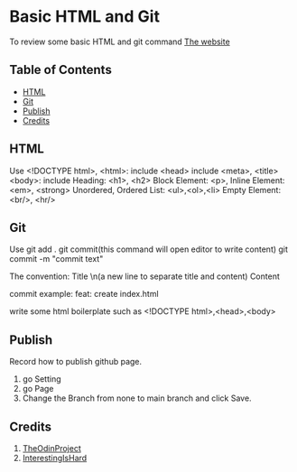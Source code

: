 # Basic HTML and Git

To review some basic HTML and git command 
[The website](https://pcreem.github.io/basicHtml/)

## Table of Contents
- [HTML](#HTML)
- [Git](#git)
- [Publish](#publish)
- [Credits](#credits)


## HTML
Use
&lt;!DOCTYPE html&gt;,
&lt;html&gt;: include &lt;head&gt; include &lt;meta&gt;, &lt;title&gt;
&lt;body&gt;: include 
Heading: &lt;h1&gt;, &lt;h2&gt; 
Block Element: &lt;p&gt;, 
Inline Element: &lt;em&gt;, &lt;strong&gt;
Unordered, Ordered List: &lt;ul&gt;,&lt;ol&gt;,&lt;li&gt;
Empty Element: &lt;br/&gt;, &lt;hr/&gt;

## Git
Use
git add .
git commit(this command will open editor to write content)
git commit -m "commit text"

The convention:
Title
\n(a new line to separate title and content)
Content

commit example:
feat: create index.html

write some html boilerplate such as &lt;!DOCTYPE html&gt;,&lt;head&gt;,&lt;body&gt;

## Publish
Record how to publish github page.
1. go Setting
2. go Page
3. Change the Branch from none to main branch and click Save.

## Credits
1. [TheOdinProject](https://www.theodinproject.com/lessons/foundations-recipes)
2. [InterestingIsHard](https://internetingishard.netlify.app/html-and-css/basic-web-pages/)

